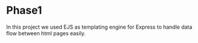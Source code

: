 # Phase1

In this project we used EJS as templating engine for Express to handle data flow between html pages easily.
